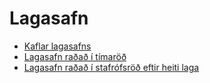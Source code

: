 # Lagasafn

* [Kaflar lagasafns](kaflar.md)
* [Lagasafn raðað í tímaröð](lagas.nr.md)
* [Lagasafn raðað í stafrófsröð eftir heiti laga](lagas.nofn.md)
